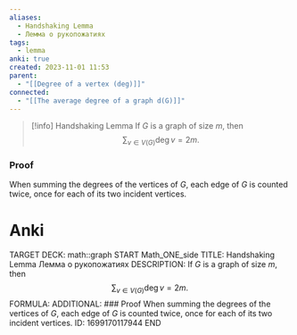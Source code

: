 ```yaml
---
aliases:
  - Handshaking Lemma
  - Лемма о рукопожатиях
tags:
  - lemma
anki: true
created: 2023-11-01 11:53
parent:
  - "[[Degree of a vertex (deg)]]"
connected:
  - "[[The average degree of a graph d(G)]]"
---
```


> [!info] Handshaking Lemma
> If $G$ is a graph of size $m$, then
> $$\sum_{v\in V(G)}\deg v=2m.$$

### Proof
When summing the degrees of the vertices of $G$, each edge of $G$ is counted twice, once for each of its two incident vertices.


# Anki
TARGET DECK: math::graph
START
Math_ONE_side
TITLE: Handshaking Lemma
Лемма о рукопожатиях
DESCRIPTION: If $G$ is a graph of size $m$, then
$$\sum_{v\in V(G)}\deg v=2m.$$
FORMULA: 
ADDITIONAL: ### Proof
When summing the degrees of the vertices of $G$, each edge of $G$ is counted twice, once for each of its two incident vertices.
ID: 1699170117944
END









